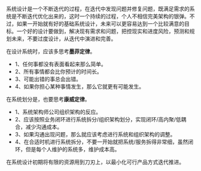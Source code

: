 系统设计是一个不断迭代的过程，在迭代中发现问题并修复问题，既满足需求的系统是不断迭代优化出来的，这时一个持续的过程，个人不相信完美架构的银弹。不过，如果一开始就有好的基础系统设计，未来可以更容易达到一个比较满意的目标。一个好的设计要做到，解决现有需求和问题，把控现实和进度风险，预测和规划未来，不要过度设计，从迭代中演进和完善。

在设计系统时，应该多思考**墨菲定律**。

- 1、任何事都没有表面看起来那么简单。
- 2、所有事情都会比你预计的时间长。
- 3、可能出错的事总会出错。
- 4、如果你担心某种事情发生，那么它就更有可能发生。

在系统划分是，也要思考**康威定律**。

- 1、系统架构师公司组织架构的反应。
- 2、应该按照业务闭环进行系统拆分/组织架构划分，实现闭环/高内聚/低耦合，减少沟通成本。
- 3、如果沟通出现问题，那么就应该考虑进行系统和组织架构的调整。
- 4、在合适时机进行系统拆分，不要一开始就把系统/服务拆得非常细，虽然闭环，但是每个人维护的系统多，维护成本高。

在系统设计初期将有限的资源用到刀刃上，以最小化可行产品方式迭代推进。